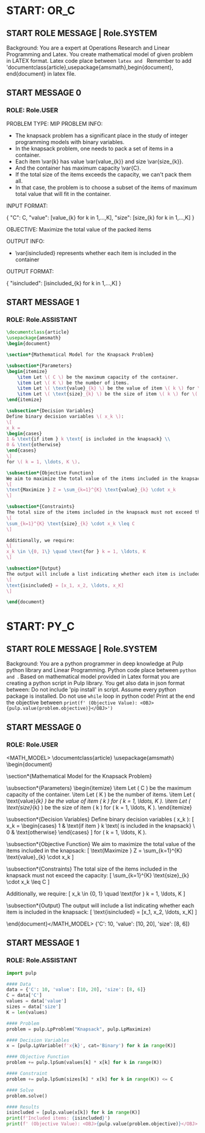 # START: OR_C 
## START ROLE MESSAGE | Role.SYSTEM 
Background: You are a expert at Operations Research and Linear Programming and Latex. You create mathematical model of given problem in LATEX format. Latex code place between ```latex and ``` Remember to add 'documentclass{article},usepackage{amsmath},begin{document}, end{document} in latex file. 
## START MESSAGE 0 
### ROLE: Role.USER
<DESCRIPTION>
PROBLEM TYPE: MIP
PROBLEM INFO:

- The knapsack problem has a significant place in the study of integer programming models with binary variables. 
- In the knapsack problem, one needs to pack a set of items in a container.
- Each item \var{k} has value \var{value_{k}} and size \var{size_{k}}.
- And the container has maximum capacity \var{C}. 
- If the total size of the items exceeds the capacity, we can't pack them all. 
- In that case, the problem is to choose a subset of the items of maximum total value that will fit in the container. 

INPUT FORMAT:

{
	"C": C,
	"value": [value_{k} for k in 1,...,K],
	"size": [size_{k} for k in 1,...,K]
}


OBJECTIVE: Maximize the total value of the packed items

OUTPUT INFO:

- \var{isincluded} represents whether each item is included in the container

OUTPUT FORMAT:

{
	"isincluded": [isincluded_{k} for k in 1,...,K]
}
</DESCRIPTION>


## START MESSAGE 1 
### ROLE: Role.ASSISTANT
```latex
\documentclass{article}
\usepackage{amsmath}
\begin{document}

\section*{Mathematical Model for the Knapsack Problem}

\subsection*{Parameters}
\begin{itemize}
    \item Let \( C \) be the maximum capacity of the container.
    \item Let \( K \) be the number of items.
    \item Let \( \text{value}_{k} \) be the value of item \( k \) for \( k = 1, \ldots, K \).
    \item Let \( \text{size}_{k} \) be the size of item \( k \) for \( k = 1, \ldots, K \).
\end{itemize}

\subsection*{Decision Variables}
Define binary decision variables \( x_k \):
\[
x_k = 
\begin{cases} 
1 & \text{if item } k \text{ is included in the knapsack} \\ 
0 & \text{otherwise} 
\end{cases}
\]
for \( k = 1, \ldots, K \).

\subsection*{Objective Function}
We aim to maximize the total value of the items included in the knapsack:
\[
\text{Maximize } Z = \sum_{k=1}^{K} \text{value}_{k} \cdot x_k
\]

\subsection*{Constraints}
The total size of the items included in the knapsack must not exceed the capacity:
\[
\sum_{k=1}^{K} \text{size}_{k} \cdot x_k \leq C
\]

Additionally, we require:
\[
x_k \in \{0, 1\} \quad \text{for } k = 1, \ldots, K
\]

\subsection*{Output}
The output will include a list indicating whether each item is included in the knapsack:
\[
\text{isincluded} = [x_1, x_2, \ldots, x_K]
\]

\end{document}
```

# START: PY_C 
## START ROLE MESSAGE | Role.SYSTEM 
Background: You are a python programmer in deep knowledge at Pulp python library and Linear Programming. Python code place between ```python and ```. Based on mathematical model provided in Latex format you are creating a python script in Pulp library. You get also data in json format between: <DATA></DATA> Do not include 'pip install' in script. Assume every python package is installed. Do not use `while` loop in python code! Print at the end the objective between <OBJ></OBJ> `print(f' (Objective Value): <OBJ>{pulp.value(problem.objective)}</OBJ>')` 
## START MESSAGE 0 
### ROLE: Role.USER
<MATH_MODEL>
\documentclass{article}
\usepackage{amsmath}
\begin{document}

\section*{Mathematical Model for the Knapsack Problem}

\subsection*{Parameters}
\begin{itemize}
    \item Let \( C \) be the maximum capacity of the container.
    \item Let \( K \) be the number of items.
    \item Let \( \text{value}_{k} \) be the value of item \( k \) for \( k = 1, \ldots, K \).
    \item Let \( \text{size}_{k} \) be the size of item \( k \) for \( k = 1, \ldots, K \).
\end{itemize}

\subsection*{Decision Variables}
Define binary decision variables \( x_k \):
\[
x_k = 
\begin{cases} 
1 & \text{if item } k \text{ is included in the knapsack} \\ 
0 & \text{otherwise} 
\end{cases}
\]
for \( k = 1, \ldots, K \).

\subsection*{Objective Function}
We aim to maximize the total value of the items included in the knapsack:
\[
\text{Maximize } Z = \sum_{k=1}^{K} \text{value}_{k} \cdot x_k
\]

\subsection*{Constraints}
The total size of the items included in the knapsack must not exceed the capacity:
\[
\sum_{k=1}^{K} \text{size}_{k} \cdot x_k \leq C
\]

Additionally, we require:
\[
x_k \in \{0, 1\} \quad \text{for } k = 1, \ldots, K
\]

\subsection*{Output}
The output will include a list indicating whether each item is included in the knapsack:
\[
\text{isincluded} = [x_1, x_2, \ldots, x_K]
\]

\end{document}</MATH_MODEL>
<DATA>
{'C': 10, 'value': [10, 20], 'size': [8, 6]}</DATA>


## START MESSAGE 1 
### ROLE: Role.ASSISTANT
```python
import pulp

#### Data
data = {'C': 10, 'value': [10, 20], 'size': [8, 6]}
C = data['C']
values = data['value']
sizes = data['size']
K = len(values)

#### Problem
problem = pulp.LpProblem("Knapsack", pulp.LpMaximize)

#### Decision Variables
x = [pulp.LpVariable(f'x{k}', cat='Binary') for k in range(K)] 

#### Objective Function
problem += pulp.lpSum(values[k] * x[k] for k in range(K))

#### Constraint
problem += pulp.lpSum(sizes[k] * x[k] for k in range(K)) <= C

#### Solve
problem.solve()

#### Results
isincluded = [pulp.value(x[k]) for k in range(K)]
print(f'Included items: {isincluded}')
print(f' (Objective Value): <OBJ>{pulp.value(problem.objective)}</OBJ>')
```

